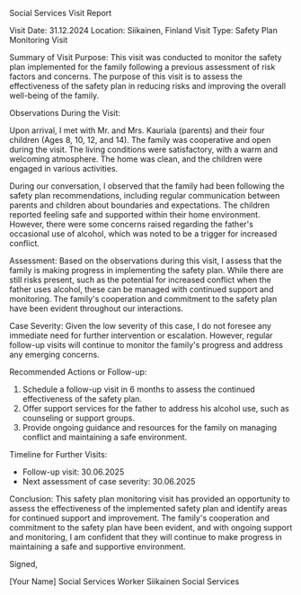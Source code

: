 Social Services Visit Report

Visit Date: 31.12.2024
Location: Siikainen, Finland
Visit Type: Safety Plan Monitoring Visit

Summary of Visit Purpose:
This visit was conducted to monitor the safety plan implemented for the family following a previous assessment of risk factors and concerns. The purpose of this visit is to assess the effectiveness of the safety plan in reducing risks and improving the overall well-being of the family.

Observations During the Visit:

Upon arrival, I met with Mr. and Mrs. Kauriala (parents) and their four children (Ages 8, 10, 12, and 14). The family was cooperative and open during the visit. The living conditions were satisfactory, with a warm and welcoming atmosphere. The home was clean, and the children were engaged in various activities.

During our conversation, I observed that the family had been following the safety plan recommendations, including regular communication between parents and children about boundaries and expectations. The children reported feeling safe and supported within their home environment. However, there were some concerns raised regarding the father's occasional use of alcohol, which was noted to be a trigger for increased conflict.

Assessment:
Based on the observations during this visit, I assess that the family is making progress in implementing the safety plan. While there are still risks present, such as the potential for increased conflict when the father uses alcohol, these can be managed with continued support and monitoring. The family's cooperation and commitment to the safety plan have been evident throughout our interactions.

Case Severity:
Given the low severity of this case, I do not foresee any immediate need for further intervention or escalation. However, regular follow-up visits will continue to monitor the family's progress and address any emerging concerns.

Recommended Actions or Follow-up:

1. Schedule a follow-up visit in 6 months to assess the continued effectiveness of the safety plan.
2. Offer support services for the father to address his alcohol use, such as counseling or support groups.
3. Provide ongoing guidance and resources for the family on managing conflict and maintaining a safe environment.

Timeline for Further Visits:

* Follow-up visit: 30.06.2025
* Next assessment of case severity: 30.06.2025

Conclusion:
This safety plan monitoring visit has provided an opportunity to assess the effectiveness of the implemented safety plan and identify areas for continued support and improvement. The family's cooperation and commitment to the safety plan have been evident, and with ongoing support and monitoring, I am confident that they will continue to make progress in maintaining a safe and supportive environment.

Signed,

[Your Name]
Social Services Worker
Siikainen Social Services